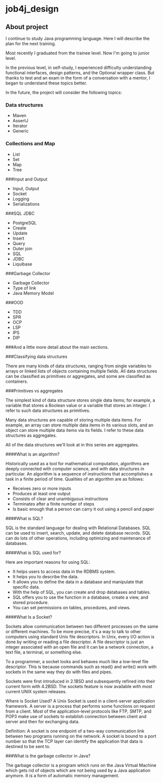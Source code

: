 # job4j_design

## About project


I continue to study Java programming language. 
Here I will describe the plan for the next training.

Most recently I graduated from the trainee level.
Now I'm going to junior level.

In the previous level, in self-study, 
I experienced difficulty understanding 
functional interfaces, design patterns, 
and the Optional wrapper class. 
But thanks to test and an exam in the form 
of a conversation with a mentor, 
I began to understand these topics better.

In the future, the project will consider the following topics:

### Data structures

- Maven
- AssertJ
- Iterator
- Generic
 
### Collections and Map

- List
- Set
- Map
- Tree

###Input and Output

- Input, Output
- Socket
- Logging
- Serializations

###SQL JDBC

- PostgreSQL
- Create
- Update
- Insert
- Query
- Outer join
- SQL
- JDBC
- Liquibase

###Garbage Collector

- Garbage Collector
- Type of link
- Java Memory Model

###OOD

- TDD
- SPR
- OCP
- LSP
- IPS
- DIP

###And a little more detail about the main sections.

###Classifying data structures

There are many kinds of data structures, 
ranging from single variables to arrays or linked lists 
of objects containing multiple fields. 
All data structures can be classified as primitives or 
aggregates, and some are classified as containers.

###Primitives vs aggregates

The simplest kind of data structure stores single data items; 
for example, a variable that stores a Boolean value or a variable 
that stores an integer. I refer to such data structures as primitives.

Many data structures are capable of storing multiple data items. 
For example, an array can store multiple data items in its various slots, 
and an object can store multiple data items via its fields. 
I refer to these data structures as aggregates.

All of the data structures we'll look at in this series are aggregates.

####What is an algorithm?

Historically used as a tool for mathematical computation, 
algorithms are deeply connected with computer science, 
and with data structures in particular. 
An algorithm is a sequence of instructions that accomplishes a 
task in a finite period of time. Qualities of an algorithm are as follows:

- Receives zero or more inputs
- Produces at least one output
- Consists of clear and unambiguous instructions
- Terminates after a finite number of steps
- Is basic enough that a person can carry it out using a pencil and paper

####What is SQL?

SQL is the standard language for dealing with Relational Databases. 
SQL can be used to insert, search, update, and delete database records. 
SQL can do lots of other operations, including optimizing and maintenance of databases.

####What is SQL used for?

   Here are important reasons for using SQL:

- It helps users to access data in the RDBMS system.
- It helps you to describe the data.
- It allows you to define the data in a database and manipulate that specific data.
- With the help of SQL, you can create and drop databases and tables.
- SQL offers you to use the function in a database, create a view, and stored procedure.
- You can set permissions on tables, procedures, and views.

####What Is a Socket?

Sockets allow communication between two different processes on the same or different machines. 
To be more precise, it's a way to talk to other computers using standard Unix file descriptors. 
In Unix, every I/O action is done by writing or reading a file descriptor. 
A file descriptor is just an integer associated with an open file and 
it can be a network connection, a text file, a terminal, or something else.

To a programmer, a socket looks and behaves much like a low-level file descriptor. 
This is because commands such as read() and write() work with sockets 
in the same way they do with files and pipes.

Sockets were first introduced in 2.1BSD and subsequently refined into their current form with 4.2BSD. 
The sockets feature is now available with most current UNIX system releases.

Where is Socket Used?
A Unix Socket is used in a client-server application framework. 
A server is a process that performs some functions on request from a client. 
Most of the application-level protocols like FTP, SMTP, and POP3 make use of sockets 
to establish connection between client and server and then for exchanging data.

Definition:
A socket is one endpoint of a two-way communication link between 
two programs running on the network. A socket is bound to a port number 
so that the TCP layer can identify the application that data is destined to be sent to.

###What is the garbage collector in Java?

The garbage collector is a program which runs on the Java Virtual Machine which gets rid of objects 
which are not being used by a Java application anymore. It is a form of automatic memory management.






